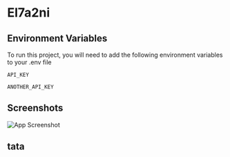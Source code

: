 
# El7a2ni




## Environment Variables

To run this project, you will need to add the following environment variables to your .env file

`API_KEY`

`ANOTHER_API_KEY`


## Screenshots

![App Screenshot]("https://github.com/advanced-computer-lab-2023/Ctrl-Alt-Defeat-Pharmacy/assets/102230910/117777fd-415f-4b62-b93a-44695e773d4d")


## tata
